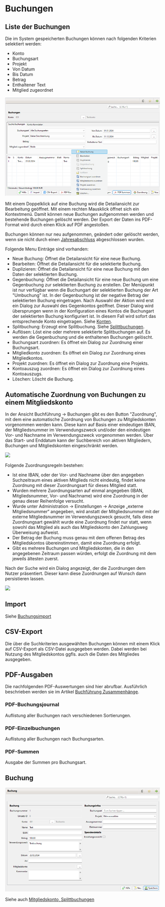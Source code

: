 # Buchungen

## Liste der Buchungen

Die im System gespeicherten Buchungen können nach folgenden Kriterien selektiert werden:

* Konto
* Buchungsart
* Projekt
* Von Datum
* Bis Datum
* Betrag
* Enthaltener Text
* Mitglied zugeordnet

![](../../assets/buchungen.png)

Mit einem Doppelklick auf eine Buchung wird die Detailansicht zur Bearbeitung geöffnet. Mit einem rechten Mausklick öffnet sich ein Kontextmenü. Damit können neue Buchungen aufgenommen werden und bestehende Buchungen gelöscht werden. Der Export der Daten ins PDF-Format wird durch einen Klick auf PDF angestoßen.

Buchungen können nur neu aufgenommen, geändert oder gelöscht werden, wenn sie nicht durch einen [Jahresabschluss](jahresabschluss.md) abgeschlossen wurden.

Folgende Menu Einträge sind vorhanden:

* Neue Buchung: Öffnet die Detailansicht für eine neue Buchung.
* Bearbeiten: Öffnet die Detailansicht für die selektierte Buchung.
* Duplizieren: Öffnet die Detailansicht für eine neue Buchung mit den Daten der selektierten Buchung.
* Gegenbuchung: Öffnet die Detailansicht für eine neue Buchung um eine Gegenbuchung zur selektierten Buchung zu erstellen. Der Menüpunkt ist nur verfügbar wenn die Buchungart der selektierten Buchung der Art "Umbuchung" ist. In der Gegenbuchung ist der negative Betrag der selektierten Buchung eingetragen. Nach Auswahl der Aktion wird erst ein Dialog zur Auswahl des Gegenkontos geöffnet. Dieser Dialog wird übersprungen wenn in der Konfiguration eines Kontos die Buchungart der selektierten Buchung konfiguriert ist. In diesem Fall wird sofort das entsprechende Konto eingetragen. Siehe [Konten](konten.md).
* Splitbuchung: Erzeugt eine Splitbuchung. Siehe [Splittbuchungen](splittbuchungen.md).
* Auflösen: Löst eine oder mehrere selektierte Splitbuchungen auf. Es werden die Gegenbuchung und die enthaltenen Buchungen gelöscht.
* Buchungsart zuordnen: Es öffnet ein Dialog zur Zuordnung einer Buchungsart.
* Mitgliedkonto zuordnen: Es öffnet ein Dialog zur Zuordnung eines Mitgliedkontos. 
* Projekt zuordnen: Es öffnet ein Dialog zur Zuordnung eine Projekts.
* Kontoauszug zuordnen: Es öffnet ein Dialog zur Zuordnung eines Kontoauszugs. 
* Löschen: Löscht die Buchung.

## Automatische Zuordnung von Buchungen zu einem Mitgliedskonto

In der Ansicht Buchführung -> Buchungen gibt es den Button "Zuordnung", mit dem eine automatische Zuordnung von Buchungen zu Mitgliedskonten vorgenommen werden kann. Diese kann auf Basis einer eindeutigen IBAN, der Mitgliedsnummer im Verwendungszweck und/oder den eindeutigen Vor- und Nachname im Verwendungszweck vorgenommen werden. Über das Start- und Enddatum kann der Suchbereich von aktiven Mitgliedern, Buchungen und Mitgliedskonten eingeschränkt werden.

![](../../assets/automatische-buchungszuordnung-mitglied.png)

Folgende Zuordnungsregeln bestehen:

* Ist eine IBAN, oder der Vor- und Nachname über den angegeben Suchzeitraum eines aktiven Mitglieds nicht eindeutig, findet keine Zuordnung mit dieser Zuordnungsart für dieses Mitglied statt.
* Wurden mehrere Zuordnungsarten auf einmal angegeben (IBAN, Mitgliedsnummer, Vor- und Nachname) wird eine Zuordnung in der genau dieser Reihenfolge versucht.
* Wurde unter Administration -> Einstellungen -> Anzeige „externe Mitgliedsnummer“ angegeben, wird anstatt der Mitgliedsnummer mit der externe Mitgliedsnummer im Verwendungszweck gesucht, falls diese Zuordnungsart gewählt wurde eine Zuordnung findet nur statt, wenn sowohl das Mitglied als auch das Mitgliedskonto den Zahlungsweg Überweisung aufweist.
* Der Betrag der Buchung muss genau mit dem offenen Betrag des Mitgliedskontos übereinstimmen, damit eine Zuordnung erfolgt.
* Gibt es mehrere Buchungen und Mitgliedskonten, die in den angegebenen Zeitraum passen würden, erfolgt die Zuordnung mit dem jeweils ältesten zuerst.

Nach der Suche wird ein Dialog angezeigt, der die Zuordnungen dem Nutzer präsentiert. Dieser kann diese Zuordnungen auf Wunsch dann persistieren lassen.

![](../../assets/automatische-buchungszuordnung-mitglied-bestaetigen.png)

## Import

Siehe [Buchungsimport](buchungsimport.md)

## CSV-Export

Die über die Suchkriterien ausgewählten Buchungen können mit einem Klick auf CSV-Export als CSV-Datei ausgegeben werden. Dabei werden bei Nutzung des Mitgliedskontos ggfls. auch die Daten des Mitgliedes ausgegeben.

## PDF-Ausgaben

Die nachfolgenden PDF-Auswertungen sind hier abrufbar. Ausführlich beschrieben werden sie im Artikel [Buchführung Zusammenhänge](../../sonstiges/buchfuhrung-zusammenhange.md).

### PDF-Buchungsjournal

Auflistung aller Buchungen nach verschiedenen Sortierungen.

### PDF-Einzelbuchungen

Auflistung aller Buchungen nach Buchungsarten.

### PDF-Summen

Ausgabe der Summen pro Buchungsart.

## Buchung

![](../../assets/buchung.png)

Siehe auch [Mitgliedskonto, ](../mitgliedskonto.md)[Splittbuchungen](splittbuchungen.md)

